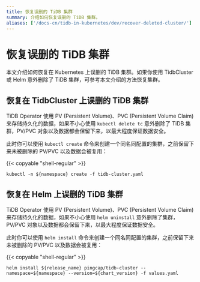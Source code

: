 ```yaml
---
title: 恢复误删的 TiDB 集群
summary: 介绍如何恢复误删的 TiDB 集群。
aliases: ['/docs-cn/tidb-in-kubernetes/dev/recover-deleted-cluster/']
---
```


# 恢复误删的 TiDB 集群

本文介绍如何恢复在 Kubernetes 上误删的 TiDB 集群。如果你使用 TidbCluster 或 Helm 意外删除了 TiDB 集群，可参考本文介绍的方法恢复集群。

## 恢复在 TidbCluster 上误删的 TiDB 集群

TiDB Operator 使用 PV (Persistent Volume)、PVC (Persistent Volume Claim) 来存储持久化的数据，如果不小心使用 `kubectl delete tc` 意外删除了 TiDB 集群，PV/PVC 对象以及数据都会保留下来，以最大程度保证数据安全。

此时你可以使用 `kubectl create` 命令来创建一个同名同配置的集群，之前保留下来未被删除的 PV/PVC 以及数据会被复用：

{{< copyable "shell-regular" >}}

```shell
kubectl -n ${namespace} create -f tidb-cluster.yaml
```

## 恢复在 Helm 上误删的 TiDB 集群

TiDB Operator 使用 PV (Persistent Volume)、PVC (Persistent Volume Claim) 来存储持久化的数据，如果不小心使用 `helm uninstall` 意外删除了集群，PV/PVC 对象以及数据都会保留下来，以最大程度保证数据安全。

此时你可以使用 `helm install` 命令来创建一个同名同配置的集群，之前保留下来未被删除的 PV/PVC 以及数据会被复用：

{{< copyable "shell-regular" >}}

```shell
helm install ${release_name} pingcap/tidb-cluster --namespace=${namespace} --version=${chart_version} -f values.yaml
```
